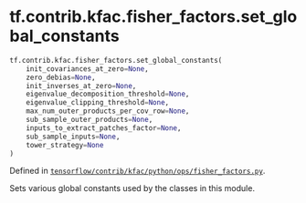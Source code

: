 <div itemscope itemtype="http://developers.google.com/ReferenceObject">
<meta itemprop="name" content="tf.contrib.kfac.fisher_factors.set_global_constants" />
</div>

# tf.contrib.kfac.fisher_factors.set_global_constants

``` python
tf.contrib.kfac.fisher_factors.set_global_constants(
    init_covariances_at_zero=None,
    zero_debias=None,
    init_inverses_at_zero=None,
    eigenvalue_decomposition_threshold=None,
    eigenvalue_clipping_threshold=None,
    max_num_outer_products_per_cov_row=None,
    sub_sample_outer_products=None,
    inputs_to_extract_patches_factor=None,
    sub_sample_inputs=None,
    tower_strategy=None
)
```



Defined in [`tensorflow/contrib/kfac/python/ops/fisher_factors.py`](https://www.tensorflow.org/code/tensorflow/contrib/kfac/python/ops/fisher_factors.py).

Sets various global constants used by the classes in this module.